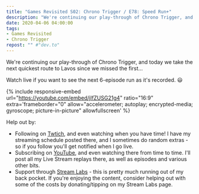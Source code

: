 ```yaml
---
title: "Games Revisited S02: Chrono Trigger / E78: Speed Run+"
description: "We're continuing our play-through of Chrono Trigger, and today we take the next quickest route to Lavos since we missed the first&hellip;"
date: 2020-04-06 04:00:00
tags:
- Games Revisited
- Chrono Trigger
repost: "" #"dev.to"
---
```


We're continuing our play-through of Chrono Trigger, and today we take the next quickest route to Lavos since we missed the first&hellip;

Watch live if you want to see the next 6-episode run as it's recorded. :smiley:
<!--more-->

{% include responsive-embed url="https://youtube.com/embed/jlfZUSG21g4" ratio="16:9" extra='frameborder="0" allow="accelerometer; autoplay; encrypted-media; gyroscope; picture-in-picture" allowfullscreen' %}

Help out by:
 * Following on [Twtich](https://twitch.tv/AnonJr_Live), and even watching when you have time! I have my streaming schedule posted there, and I sometimes do random extras - so if you follow you'll get notified when I go live.
 * Subscribing on [YouTube](http://www.youtube.com/channel/UCXafqhKHbkSUIrq0LAuu0tw), and even watching there from time to time. I'll post all my Live Stream replays there, as well as episodes and various other bits.
 * Support through [Stream Labs](https://streamlabs.com/anonjr_live) - this is pretty much running out of my back pocket. If you're enjoying the content, consider helping out with some of the costs by donating/tipping on my Stream Labs page.